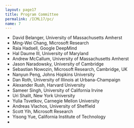 ```yaml
---
layout: page17
title: Program Committee
permalink: /ICML17/pc/
name: 7
---
```


* David Belanger, University of Massachusetts Amherst
* Ming-Wei Chang, Microsoft Research
* Raia Hadsell, Google DeepMind
* Hal Daume III, University of Maryland
* Andrew McCallum, University of Massachusetts Amherst
* Jason Naradowsky, University of Cambridge
* Sebastian Nowozin, Microsoft Research, Cambridge, UK
* Nanyun Peng, Johns Hopkins University
* Dan Roth, University of Illinois at Urbana-Champaign
* Alexander Rush, Harvard University 
* Sameer Singh, University of California Irvine
* Uri Shalit, New York University
* Yulia Tsvetkov, Carnegie Mellon University
* Andreas Vlachos, University of Sheffield
* Scott Yih, Microsoft Research
* Yisong Yue, California Institute of Technology
* 
